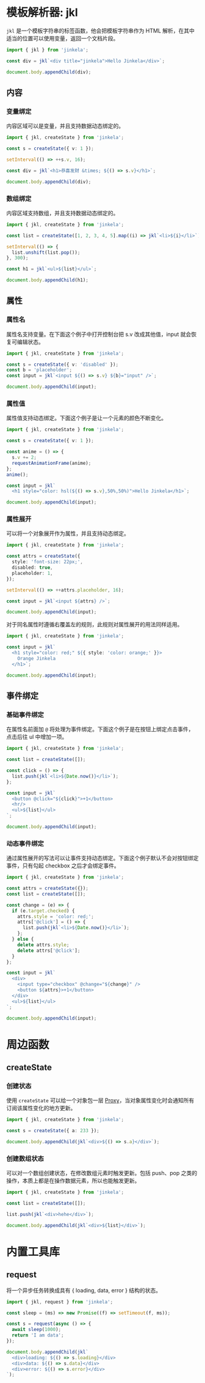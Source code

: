 # 模板解析器: **jkl**

`jkl` 是一个模板字符串的标签函数，他会把模板字符串作为 HTML 解析，在其中适当的位置可以使用变量，返回一个文档片段。

```typescript
import { jkl } from 'jinkela';

const div = jkl`<div title="jinkela">Hello Jinkela</div>`;

document.body.appendChild(div);
```

## 内容

### 变量绑定

内容区域可以是变量，并且支持数据动态绑定的。

```typescript
import { jkl, createState } from 'jinkela';

const s = createState({ v: 1 });

setInterval(() => ++s.v, 16);

const div = jkl`<h1>恭喜发财 &times; ${() => s.v}</h1>`;

document.body.appendChild(div);
```

### 数组绑定

内容区域支持数组，并且支持数据动态绑定的。

```typescript
import { jkl, createState } from 'jinkela';

const list = createState([1, 2, 3, 4, 5].map((i) => jkl`<li>${i}</li>`));

setInterval(() => {
  list.unshift(list.pop());
}, 300);

const h1 = jkl`<ul>${list}</ul>`;

document.body.appendChild(h1);
```

## 属性

### 属性名

属性名支持变量。在下面这个例子中打开控制台把 s.v 改成其他值，input 就会恢复可编辑状态。

```typescript
import { jkl, createState } from 'jinkela';

const s = createState({ v: 'disabled' });
const b = 'placeholder';
const input = jkl`<input ${() => s.v} ${b}="input" />`;

document.body.appendChild(input);
```

### 属性值

属性值支持动态绑定。下面这个例子是让一个元素的颜色不断变化。

```typescript
import { jkl, createState } from 'jinkela';

const s = createState({ v: 1 });

const anime = () => {
  s.v += 2;
  requestAnimationFrame(anime);
};
anime();

const input = jkl`
  <h1 style="color: hsl(${() => s.v},50%,50%)">Hello Jinkela</h1>`;

document.body.appendChild(input);
```

### 属性展开

可以将一个对象展开作为属性，并且支持动态绑定。

```typescript
import { jkl, createState } from 'jinkela';

const attrs = createState({
  style: 'font-size: 22px;',
  disabled: true,
  placeholder: 1,
});

setInterval(() => ++attrs.placeholder, 16);

const input = jkl`<input ${attrs} />`;

document.body.appendChild(input);
```

对于同名属性时遵循右覆盖左的规则，此规则对属性展开的用法同样适用。

```typescript
import { jkl, createState } from 'jinkela';

const input = jkl`
  <h1 style="color: red;" ${{ style: 'color: orange;' }}>
    Orange Jinkela
  </h1>`;

document.body.appendChild(input);
```

## 事件绑定

### 基础事件绑定

在属性名前面加 `@` 将处理为事件绑定。下面这个例子是在按钮上绑定点击事件，点击后往 ul 中增加一项。

```typescript
import { jkl, createState } from 'jinkela';

const list = createState([]);

const click = () => {
  list.push(jkl`<li>${Date.now()}</li>`);
};

const input = jkl`
  <button @click="${click}">+1</button>
  <hr/>
  <ul>${list}</ul>
`;

document.body.appendChild(input);
```

### 动态事件绑定

通过属性展开的写法可以让事件支持动态绑定。下面这个例子默认不会对按钮绑定事件，只有勾起 checkbox 之后才会绑定事件。

```typescript
import { jkl, createState } from 'jinkela';

const attrs = createState({});
const list = createState([]);

const change = (e) => {
  if (e.target.checked) {
    attrs.style = 'color: red;';
    attrs['@click'] = () => {
      list.push(jkl`<li>${Date.now()}</li>`);
    };
  } else {
    delete attrs.style;
    delete attrs['@click'];
  }
};

const input = jkl`
  <div>
    <input type="checkbox" @change="${change}" />
    <button ${attrs}>+1</button>
  </div>
  <ul>${list}</ul>
`;

document.body.appendChild(input);
```

# 周边函数

## **createState**

### 创建状态

使用 `createState` 可以给一个对象包一层 [Proxy](https://developer.mozilla.org/en-US/docs/Web/JavaScript/Reference/Global_Objects/Proxy)，当对象属性变化时会通知所有订阅该属性变化的地方更新。

```typescript
import { jkl, createState } from 'jinkela';

const s = createState({ a: 233 });

document.body.appendChild(jkl`<div>${() => s.a}</div>`);
```

### 创建数组状态

可以对一个数组创建状态，在修改数组元素时触发更新。包括 push、pop 之类的操作，本质上都是在操作数据元素，所以也能触发更新。

```typescript
import { jkl, createState } from 'jinkela';

const list = createState([]);

list.push(jkl`<div>hehe</div>`);

document.body.appendChild(jkl`<div>${list}</div>`);
```

# 内置工具库

## request

将一个异步任务转换成具有 { loading, data, error } 结构的状态。

```typescript
import { jkl, request } from 'jinkela';

const sleep = (ms) => new Promise((f) => setTimeout(f, ms));

const s = request(async () => {
  await sleep(1000);
  return 'I am data';
});

document.body.appendChild(jkl`
  <div>loading: ${() => s.loading}</div>
  <div>data: ${() => s.data}</div>
  <div>error: ${() => s.error}</div>
`);
```
